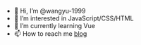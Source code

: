 - 👋 Hi, I’m @wangyu-1999
- 👀 I’m interested in JavaScript/CSS/HTML
- 🌱 I’m currently learning Vue
- 📫 How to reach me
  [blog](https://wangyu-1999.github.io/)

<!---
wangyu-1999/wangyu-1999 is a ✨ special ✨ repository because its `README.md` (this file) appears on your GitHub profile.
You can click the Preview link to take a look at your changes.
--->
